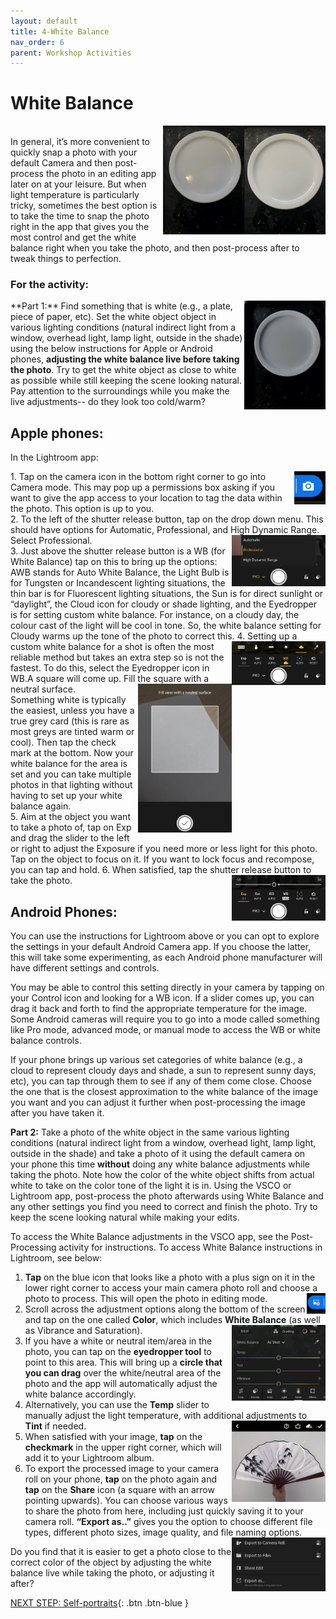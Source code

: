 ```yaml
---
layout: default
title: 4-White Balance
nav_order: 6
parent: Workshop Activities
---
```

# White Balance
<img src="images//photo-white-01.jpeg" style="float:right;width:130px;" alt=picture of a plate white balance>
<img src="images//photo-white-03.jpeg" style="float:right;width:130px;" alt=white plate example><br>
In general, it’s more convenient to quickly snap a photo with your default Camera and then post-process the photo in an editing app later on at your leisure. But when light temperature is particularly tricky, sometimes the best option is to take the time to snap the photo right in the app that gives you the most control and get the white balance right when you take the photo, and then post-process after to tweak things to perfection.  

### For the activity:
<img src="images//photo-white-02.jpeg" style="float:right;width:130px;" alt=white plate example>
**Part 1:**  Find something that is white (e.g., a plate, piece of paper, etc). Set the white object object in various lighting conditions (natural indirect light from a window, overhead light, lamp light, outside in the shade) using the below instructions for Apple or Android phones, <b>adjusting the white balance live before taking the photo</b>. Try to get the white object as close to white as possible while still keeping the scene looking natural. Pay attention to the surroundings while you make the live adjustments-- do they look too cold/warm?

## Apple phones:
In the Lightroom app:<br>

<img src="images//cam.jpg" style="float:right;width:50px;" alt=camera icon screenshot>
1. Tap on the camera icon in the bottom right corner to go into Camera mode. This may pop up a permissions box asking if you want to give the app access to your location to tag the data within the photo. This option is up to you. <br>
2. To the left of the shutter release button, tap on the drop down menu. This should have options for Automatic, Professional, and High Dynamic Range. Select Professional. <img src="images//promode.jpg" style="float:right;width:150px;" alt=professional mode screenshot> <br>
3. Just above the shutter release button is a WB (for White Balance) tap on this to bring up the options: AWB stands for Auto White Balance, the Light Bulb is for Tungsten or Incandescent lighting situations, the thin bar is for Fluorescent lighting situations, the Sun is for direct sunlight or “daylight”, the Cloud icon for cloudy or shade lighting, and the Eyedropper is for setting custom white balance. For instance, on a cloudy day, the colour cast of the light will be cool in tone. So, the white balance setting for Cloudy warms up the tone of the photo to correct this. <img src="images//wb.jpg" style="float:right;width:150px;" alt=white balance tool icon screenshot>
4. Setting up a custom white balance for a shot is often the most reliable method but takes an extra step so is not the fastest. To do this, select the Eyedropper icon in WB.A square will come up. Fill the square with a neutral surface.  <img src="images//whitecard.jpg" style="float:right;width:150px;" alt=white balance selection tool screenshot><br>Something white is typically the easiest, unless you have a true grey card (this is rare as most greys are tinted warm or cool). Then tap the check mark at the bottom. Now your white balance for the area is set and you can take multiple photos in that lighting without having to set up your white balance again. <br>
5. Aim at the object you want to take a photo of, tap on Exp and drag the slider to the left or right to adjust the Exposure if you need more or less light for this photo. Tap on the object to focus on it. If you want to lock focus and recompose, you can tap and hold. 
6. When satisfied, tap the shutter release button to take the photo.<img src="images//exposure.jpg" style="float:right;width:150px;" alt=exposure tool screenshot><br>


## Android Phones:
You can use the instructions for Lightroom above or you can opt to explore the settings in your default Android Camera app. If you choose the latter, this will take some experimenting, as each Android phone manufacturer will have different settings and controls. 

You may be able to control this setting directly in your camera by tapping on your Control icon and looking for a WB icon. If a slider comes up, you can drag it back and forth to find the appropriate temperature for the image. Some Android cameras will require you to go into a mode called something like Pro mode, advanced mode, or manual mode to access the WB or white balance controls.

If your phone brings up various set categories of white balance (e.g., a cloud to represent cloudy days and shade, a sun to represent sunny days, etc), you can tap through them to see if any of them come close. Choose the one that is the closest approximation to the white balance of the image you want and you can adjust it further when post-processing the image after you have taken it. 

**Part 2:**  Take a photo of the white object in the same various lighting conditions (natural indirect light from a window, overhead light, lamp light, outside in the shade) and take a photo of it using the default camera on your phone this time <b>without</b> doing any white balance adjustments while taking the photo. Note how the color of the white object shifts from actual white to take on the color tone of the light it is in. Using the VSCO or Lightroom app, post-process the photo afterwards using White Balance and any other settings you find you need to correct and finish the photo. Try to keep the scene looking natural while making your edits.

To access the White Balance adjustments in the VSCO app, see the Post-Processing activity for instructions. To access White Balance instructions in Lightroom, see below: 

1. **Tap** on the blue icon that looks like a photo with a plus sign on it in the lower right corner to access your main camera photo roll and choose a photo to process. This will open the photo in editing mode. <img src="images//cameraroll.jpg" style="float:right;width:30px;" alt=camera roll icon screenshot>
2. Scroll across the adjustment options along the bottom of the screen and tap on the one called **Color**, which includes **White Balance** (as well as Vibrance and Saturation). <img src="images//temp.jpg" style="float:right;width:150px;" alt=temp sliders screenshot><br>
3. If you have a white or neutral item/area in the photo, you can tap on the **eyedropper tool** to point to this area. This will bring up a **circle that you can drag** over the white/neutral area of the photo and the app will automatically adjust the white balance accordingly. 
3. Alternatively, you can use the **Temp** slider to manually adjust the light temperature, with additional adjustments to **Tint** if needed. <img src="images//fan.jpg" style="float:right;width:150px;" alt=eyedropper tool screenshot><br>
4. When satisfied with your image, **tap** on the **checkmark** in the upper right corner, which will add it to your Lightroom album. 
5. To export the processed image to your camera roll on your phone, **tap** on the photo again and **tap** on the **Share** icon (a square with an arrow pointing upwards). You can choose various ways to share the photo from here, including just quickly saving it to your camera roll. **“Export as..”** gives you the option to choose different file types, different photo sizes, image quality, and file naming options. <img src="images//export.jpg" style="float:right;width:150px;" alt=export tools screenshot>


Do you find that it is easier to get a photo close to the correct color of the object by adjusting the white balance live while taking the photo, or adjusting it after?

[NEXT STEP: Self-portraits](self-portraits.html){: .btn .btn-blue }
